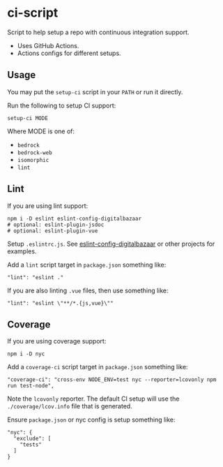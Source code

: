 # ci-script

Script to help setup a repo with continuous integration support.

- Uses GitHub Actions.
- Actions configs for different setups.

## Usage

You may put the `setup-ci` script in your `PATH` or run it directly.

Run the following to setup CI support:

    setup-ci MODE

Where MODE is one of:

- `bedrock`
- `bedrock-web`
- `isomorphic`
- `lint`

## Lint

If you are using lint support:

    npm i -D eslint eslint-config-digitalbazaar
    # optional: eslint-plugin-jsdoc
    # optional: eslint-plugin-vue

Setup `.eslintrc.js`. See [eslint-config-digitalbazaar][] or other projects for
examples.

Add a `lint` script target in `package.json` something like:

    "lint": "eslint ."

If you are also linting `.vue` files, then use something like:

    "lint": "eslint \"**/*.{js,vue}\""

## Coverage

If you are using coverage support:

    npm i -D nyc

Add a `coverage-ci` script target in `package.json` something like:

    "coverage-ci": "cross-env NODE_ENV=test nyc --reporter=lcovonly npm run test-node",

Note the `lcovonly` reporter. The default CI setup will use the
`./coverage/lcov.info` file that is generated.

Ensure `package.json` or nyc config is setup something like:

    "nyc": {
      "exclude": [
        "tests"
      ]
    }

[eslint-config-digitalbazaar]: https://github.com/digitalbazaar/eslint-config-digitalbazaar/
